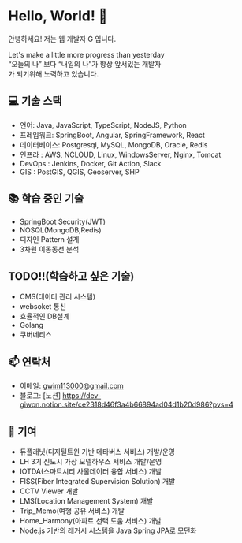# Hello, World! 👋

안녕하세요! 저는 웹 개발자 G 입니다.<br>

Let's make a little more progress than yesterday<br>
“오늘의 나” 보다 “내일의 나”가 항상 앞서있는 개발자<br>
가 되기위해 노력하고 있습니다.

## 💻 기술 스택

- 언어: Java, JavaScript, TypeScript, NodeJS, Python
- 프레임워크: SpringBoot, Angular, SpringFramework, React
- 데이터베이스: Postgresql, MySQL, MongoDB, Oracle, Redis
- 인프라 : AWS, NCLOUD, Linux, WindowsServer, Nginx, Tomcat
- DevOps : Jenkins, Docker, Git Action, Slack
- GIS : PostGIS, QGIS, Geoserver, SHP

## 📚 학습 중인 기술

- SpringBoot Security(JWT)
- NOSQL(MongoDB,Redis)
- 디자인 Pattern 설계
- 3차원 이동동선 분석

## TODO!!(학습하고 싶은 기술)

- CMS(데이터 관리 시스템)
- websoket 통신
- 효율적인 DB설계
- Golang
- 쿠버네티스

## 📫 연락처

- 이메일: gwim113000@gmail.com
- 블로그: [노션] https://dev-giwon.notion.site/ce2318d46f3a4b66894ad04d1b20d986?pvs=4


## 🤝 기여

- 듀플래닛(디지털트윈 기반 메타버스 서비스) 개발/운영
- LH 3기 신도시 가상 모델하우스 서비스 개발/운영
- IOTDA(스마트시티 사물데이터 융합 서비스) 개발
- FISS(Fiber Integrated Supervision Solution) 개발
- CCTV Viewer 개발
- LMS(Location Management System) 개발
- Trip_Memo(여행 공유 서비스) 개발
- Home_Harmony(아파트 선택 도움 서비스) 개발
- Node.js 기반의 레거시 시스템을 Java Spring JPA로 모던화
